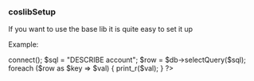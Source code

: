 ### coslibSetup

If you want to use the base lib it is quite easy to set it up

Example: 

<?php

// You will need a base path and then you will need to include the 
// setup.php file, which defines all auto loading and 
// everything else. 

define('_COS_PATH', '.');
include_once "coslib/setup.php";
setup::common();


// Load a configuration file (found in config/config.ini)
config::loadMain();

// Do something - but almost anytime you will need a db connection. 
$db = new db();
$db->connect();

$sql = "DESCRIBE account";
$row = $db->selectQuery($sql);

foreach ($row as $key => $val) {
    print_r($val);
}

?>